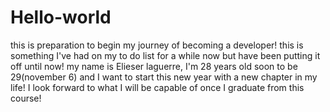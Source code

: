 # Hello-world
this is preparation to begin my journey of becoming a developer! 
this is something I've had on my to do list for a while now but have been putting it off until now! 
my name is Elieser laguerre, I'm 28 years old soon to be 29(november 6) and I want to start this new year with a new chapter in my life! 
I look forward to what I will be capable of once I graduate from this course! 
